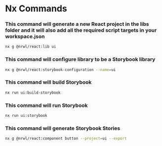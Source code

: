 # Nx Commands
### This command will generate a new React project in the libs folder and it will also add all the required script targets in your workspace.json
```bash
nx g @nrwl/react:lib ui
```
### This command will configure library to be a Storybook library
```bash
nx g @nrwl/react:storybook-configuration --name=ui
```
### This command will build Storybook
```bash
nx run ui:build-storybook
```
### This command will run Storybook
```bash
nx run ui:storybook
```
### This command will generate Storybook Stories
```bash
nx g @nrwl/react:component button --project=ui --export
```
